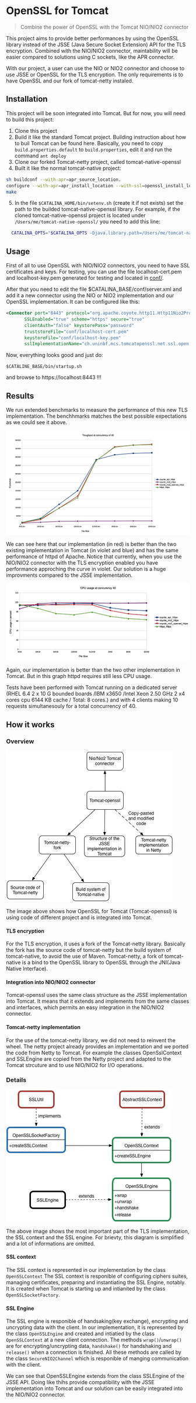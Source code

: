 # OpenSSL for Tomcat
> Combine the power of OpenSSL with the Tomcat NIO/NIO2 connector

This project aims to provide better performances by using the OpenSSL library instead of the JSSE (Java Secure Socket Extension) API for the TLS encryption. Combined with the NIO/NIO2 connector, maintability will be easier compared to solutions using C sockets, like the APR connector.

With our project, a user can use the NIO or NIO2 connector and choose to use JSSE or OpenSSL for the TLS encryption. The only requirements is to have OpenSSL and our fork of tomcat-netty instaled.

## Installation

This project will be soon integrated into Tomcat. But for now, you will need to build this project:

1. Clone this project
2. Build it like the standard Tomcat project. Building instruction about how to buil Tomcat can be found here. Basically, you need to copy `build.properties.default` to `build.properties`, edit it and run the command `ant deploy`
3. Clone our forked Tomcat-netty project, called tomcat-native-openssl
4. Built it like the normal tomcat-native project:
```bash
sh buildconf --with-apr=apr_source_location.
configure --with-apr=apr_install_location --with-ssl=openssl_install_location
make
```
5. In the file `$CATALINA_HOME/bin/setenv.sh` (create it if not exists) set the path to the builded tomcat-native-openssl library. For example, if the cloned tomcat-native-openssl project is located under `/Users/me/tomcat-native-openssl/` you need to add this line:
```bash
  CATALINA_OPTS="$CATALINA_OPTS -Djava.library.path=/Users/me/tomcat-native-openssl/native/.libs"
```

## Usage
First of all to use OpenSSL with NIO/NIO2 connectors, you need to have SSL certificates and keys. For testing, you can use the file localhost-cert.pem and localhost-key.pem generated for testing and located in [conf/](conf/).

After that you need to edit the file $CATALINA_BASE/conf/server.xml and add it a new connector using the NIO or NIO2 implementation and our OpenSSL implementation. It can be configured like this:
```xml
<Connector port="8443" protocol="org.apache.coyote.http11.Http11Nio2Protocol"
       SSLEnabled="true" scheme="https" secure="true"
       clientAuth="false" keystorePass="password"
       truststoreFile="conf/localhost-cert.pem"
       keystoreFile="conf/localhost-key.pem"
       sslImplementationName="ch.uninbf.mcs.tomcatopenssl.net.ssl.open.OpenSSLImplementation" />
```

Now, everything looks good and just do:
````
$CATALINE_BASE/bin/startup.sh
````
and browse to https://localhost:8443 !!!

## Results
We run extended benchmarks to measure the performance of this new TLS implementation. The benchhmarks matches the best possible expectations as we could see it above.

![](throughput.jpg)

We can see here that our implementation (in red) is better than the two existing implementation in Tomcat (in violet and blue) and has the same performance of httpd of Apache. Notice that currently, when you use the NIO/NIO2 connector with the TLS encryption enabled you have performance approching the curve in violet. Our solution is a huge improvments compared to the JSSE implementation.

![](cpu.jpg)

Again, our implementation is better than the two other implementation in Tomcat. But in this graph httpd requires still less CPU usage.

Tests have been performed with Tomcat running on a dedicated server (RHEL 6.4 2 x 10 G bounded boards /IBM x3650 /Intel Xeon 2.50 GHz  2 x4 cores cpu 6144 KB cache / Total:  8 cores.) and with 4 clients making 10 requests simultanesouly for a total concurrency of 40.

## How it works

### Overview
![Overview of our solution](overview.jpg)

The image above shows how OpenSSL for Tomcat (Tomcat-openssl) is using code of different project and is integrated into Tomcat.
#### TLS encryption
For the TLS encryption, it uses a fork of the Tomcat-netty library. Basically the fork has the source code of tomcat-netty but the build system of tomcat-native, to avoid the use of Maven. Tomcat-netty, a fork of tomcat-native is a bind to the OpenSSL library to OpenSSL through the JNI(Java Native Interface).

#### Integration into NIO/NIO2 connector
Tomcat-openssl uses the same class structure as the JSSE implementation into Tomcat. It means that it extends and implements from the same classes and interfaces, which permits an easy integration in the NIO/NIO2 connector.

#### Tomcat-netty implementation
For the use of the tomcat-netty library, we did not need to reinvent the wheel. The netty project already provides an implementation and we ported the code from Netty to Tomcat. For example the classes OpenSslContext and SSLEngine are copied from the Netty project and adapted to the Tomcat strcuture and to use NIO/NIO2 for I/O operations.

### Details
![Detail of our implementation](impl.jpg)

The above image shows the most important part of the TLS implementation, the SSL context and the SSL engine. For brievty, this diagram is simplified and a lot of informations are omitted.

#### SSL context
The SSL context is represented in our implementation by the class `OpenSSLContext` The SSL context is responible of configuring ciphers suites, managing certificates, preparing and instantiating the SSL Engine, notably. It is created when Tomcat is starting up and intianited by the class `OpenSSLSocketFactory`.

#### SSL Engine
The SSL engine is responible of handsaking(key exchange), encrypting and uncrypting data with the client. In our implementation, it is represented by the class `OpenSSLEngine` and created and intiatied by the class `OpenSSLContext` at a new client connection. The methods `wrap()`/`unwrap()` are for encrypting/uncrypting data, `handshake()` for handshaking and `release()` when a connection is finished. All these methods are called by the class `SecureNIO2Channel` which is responible of manging communication with the client.

We can see that OpenSSLEngine extends from the class SSLEngine of the JSSE API. Doing like thihs provide compatibility with the JSSE implementation into Tomcat and our solution can be easily integrated into the NIO/NIO2 connector.